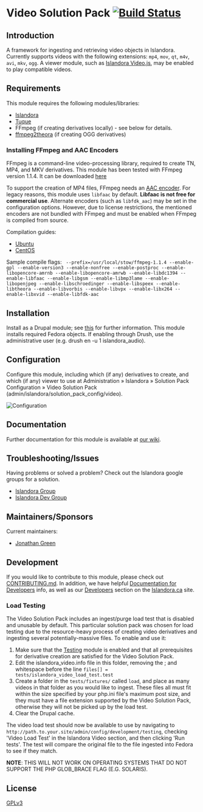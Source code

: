 # Video Solution Pack [![Build Status](https://travis-ci.org/Islandora/islandora_solution_pack_video.png?branch=7.x)](https://travis-ci.org/Islandora/islandora_solution_pack_video)

## Introduction

A framework for ingesting and retrieving video objects in Islandora. Currently supports videos with the following extensions:
`mp4`, `mov`, `qt`, `m4v`, `avi`, `mkv`, `ogg`. A viewer module, such as
[Islandora Video.js](https://github.com/islandora/islandora_videojs), may be enabled to play compatible videos.

## Requirements

This module requires the following modules/libraries:

* [Islandora](https://github.com/islandora/islandora)
* [Tuque](https://github.com/islandora/tuque)
* FFmpeg (if creating derivatives locally) - see below for details.
* [ffmpeg2theora](http://v2v.cc/~j/ffmpeg2theora/) (if creating OGG derivatives)

### Installing FFmpeg and AAC Encoders

FFmpeg is a command-line video-processing library, required to create TN, MP4, and MKV derivatives.
This module has been tested with FFmpeg version 1.1.4. It can be downloaded
[here](http://www.ffmpeg.org/releases/ffmpeg-1.1.4.tar.gz)

To support the creation of MP4 files, FFmpeg needs an [AAC encoder](https://trac.ffmpeg.org/wiki/Encode/AAC).
For legacy reasons, this module uses `libfaac` by default. **Libfaac is not free for commercial use**. Alternate encoders
(such as `libfdk_aac`) may be set in the configuration options. However, due to license restrictions, the mentioned encoders
are not bundled with FFmpeg and must be enabled when FFmpeg is compiled from source.

Compilation guides:
* [Ubuntu](https://trac.ffmpeg.org/wiki/CompilationGuide/Ubuntu)
* [CentOS](https://trac.ffmpeg.org/wiki/CompilationGuide/Centos)

Sample compile flags: ` --prefix=/usr/local/stow/ffmpeg-1.1.4 --enable-gpl --enable-version3 --enable-nonfree --enable-postproc --enable-libopencore-amrnb --enable-libopencore-amrwb --enable-libdc1394 --enable-libfaac --enable-libgsm --enable-libmp3lame --enable-libopenjpeg --enable-libschroedinger --enable-libspeex --enable-libtheora --enable-libvorbis --enable-libvpx --enable-libx264 --enable-libxvid --enable-libfdk-aac`

## Installation
Install as a Drupal module; see [this](https://www.drupal.org/docs/7/extend/installing-modules) for further information. This module installs required Fedora objects. If enabling through Drush, use the administrative user (e.g. drush en -u 1 islandora_audio).

## Configuration

Configure this module, including which (if any) derivatives to create, and which (if any) viewer to use at Administration » Islandora » Solution Pack Configuration » Video Solution Pack (admin/islandora/solution_pack_config/video).

![Configuration](https://user-images.githubusercontent.com/2738244/40234143-b0c31ea6-5a73-11e8-9e3b-8133917d496c.png)

## Documentation

Further documentation for this module is available at [our wiki](https://wiki.duraspace.org/display/ISLANDORA/Video+Solution+Pack).

## Troubleshooting/Issues

Having problems or solved a problem? Check out the Islandora google groups for a solution.

* [Islandora Group](https://groups.google.com/forum/?hl=en&fromgroups#!forum/islandora)
* [Islandora Dev Group](https://groups.google.com/forum/?hl=en&fromgroups#!forum/islandora-dev)


## Maintainers/Sponsors
Current maintainers:

* [Jonathan Green](https://github.com/jonathangreen)

## Development

If you would like to contribute to this module, please check out [CONTRIBUTING.md](CONTRIBUTING.md). In addition, we have helpful [Documentation for Developers](https://github.com/Islandora/islandora/wiki#wiki-documentation-for-developers) info, as well as our [Developers](http://islandora.ca/developers) section on the [Islandora.ca](http://islandora.ca) site.

### Load Testing

The Video Solution Pack includes an ingest/purge load test that is disabled and unusable by default. This particular solution pack was chosen for load testing due to the resource-heavy process of creating video derivatives and ingesting several potentially-massive files. To enable and use it:

1. Make sure that the [Testing](https://www.drupal.org/docs/7/testing/testing-module) module is enabled and that all prerequisites for derivative creation are satisfied for the Video Solution Pack.
2. Edit the islandora_video.info file in this folder, removing the ; and whitespace before the line `files[] = tests/islandora_video_load_test.test`
3. Create a folder in the `tests/fixtures/` called `load`, and place as many videos in that folder as you would like to ingest. These files all must fit within the size specified by your php.ini file's maximum post size, and they must have a file extension supported by the Video Solution Pack, otherwise they will not be picked up by the load test.
4. Clear the Drupal cache.

The video load test should now be available to use by navigating to `http://path.to.your.site/admin/config/development/testing`, checking 'Video Load Test' in the Islandora Video section, and then clicking 'Run tests'. The test will compare the original file to the file ingested into Fedora to see if they match.

**NOTE**: THIS WILL NOT WORK ON OPERATING SYSTEMS THAT DO NOT SUPPORT THE PHP GLOB_BRACE FLAG (E.G. SOLARIS).

## License

[GPLv3](http://www.gnu.org/licenses/gpl-3.0.txt)
